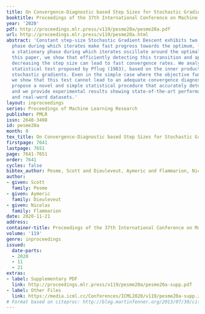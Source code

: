 ```yaml
---
title: On Convergence-Diagnostic based Step Sizes for Stochastic Gradient Descent
booktitle: Proceedings of the 37th International Conference on Machine Learning
year: '2020'
pdf: http://proceedings.mlr.press/v119/pesme20a/pesme20a.pdf
url: http://proceedings.mlr.press/v119/pesme20a.html
abstract: 'Constant step-size Stochastic Gradient Descent exhibits two phases: a transient
  phase during which iterates make fast progress towards the optimum, followed by
  a stationary phase during which iterates oscillate around the optimal point. In
  this paper, we show that efficiently detecting this transition and appropriately
  decreasing the step size can lead to fast convergence rates. We analyse the classical
  statistical test proposed by Pflug (1983), based on the inner product between consecutive
  stochastic gradients. Even in the simple case where the objective function is quadratic
  we show that this test cannot lead to an adequate convergence diagnostic. We then
  propose a novel and simple statistical procedure that accurately detects stationarity
  and we provide experimental results showing state-of-the-art performance on synthetic
  and real-word datasets.'
layout: inproceedings
series: Proceedings of Machine Learning Research
publisher: PMLR
issn: 2640-3498
id: pesme20a
month: 0
tex_title: On Convergence-Diagnostic based Step Sizes for Stochastic Gradient Descent
firstpage: 7641
lastpage: 7651
page: 7641-7651
order: 7641
cycles: false
bibtex_author: Pesme, Scott and Dieuleveut, Aymeric and Flammarion, Nicolas
author:
- given: Scott
  family: Pesme
- given: Aymeric
  family: Dieuleveut
- given: Nicolas
  family: Flammarion
date: 2020-11-21
address: 
container-title: Proceedings of the 37th International Conference on Machine Learning
volume: '119'
genre: inproceedings
issued:
  date-parts:
  - 2020
  - 11
  - 21
extras:
- label: Supplementary PDF
  link: http://proceedings.mlr.press/v119/pesme20a/pesme20a-supp.pdf
- label: Other Files
  link: https://media.icml.cc/Conferences/ICML2020/v119/pesme20a-supp.zip
# Format based on citeproc: http://blog.martinfenner.org/2013/07/30/citeproc-yaml-for-bibliographies/
---
```

